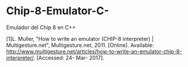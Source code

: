 # Chip-8-Emulator-C-
Emulador del Chip 8 en  C++

[1]L.  Muller, "How to write an emulator (CHIP-8 interpreter) | Multigesture.net", Multigesture.net, 2011. [Online]. 
Available: http://www.multigesture.net/articles/how-to-write-an-emulator-chip-8-interpreter/. [Accessed: 24- Mar- 2017].
